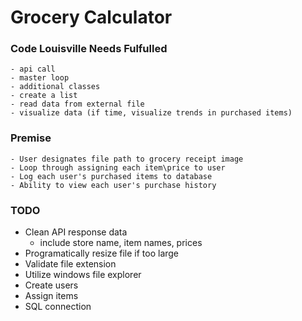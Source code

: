 ﻿# Grocery Calculator

### Code Louisville Needs Fulfulled 
	- api call 
	- master loop 
	- additional classes 
	- create a list 
	- read data from external file 
	- visualize data (if time, visualize trends in purchased items)

### Premise
	- User designates file path to grocery receipt image
	- Loop through assigning each item\price to user
	- Log each user's purchased items to database 
	- Ability to view each user's purchase history

### TODO
  - Clean API response data 
	- include store name, item names, prices 
  - Programatically resize file if too large 
  - Validate file extension  
  - Utilize windows file explorer 
  - Create users 
  - Assign items 
  - SQL connection
  